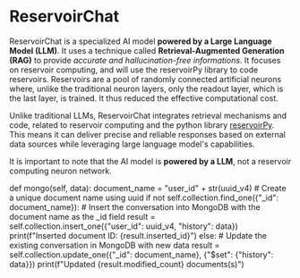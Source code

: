 # ReservoirChat

ReservoirChat is a specialized AI model **powered by a Large Language Model (LLM)**. It uses a technique called **Retrieval-Augmented Generation (RAG)** to provide *accurate and hallucination-free informations*. It focuses on reservoir computing, and will use the reservoirPy library to code reservoirs. Reservoirs are a pool of randomly connected artificial neurons where, unlike the traditional neuron layers, only the readout layer, which is the last layer, is trained. It thus reduced the effective computational cost.

Unlike traditional LLMs, ReservoirChat integrates retrieval mechanisms and code, related to reservoir computing and the python library [reservoirPy](https://reservoirpy.readthedocs.io/en/latest/). This means it can deliver precise and reliable responses based on external data sources while leveraging large language model's capabilities.

It is important to note that the AI model is **powered by a LLM**, not a reservoir computing neuron network.

def mongo(self, data):
        document_name = "user_id" + str(uuid_v4)  # Create a unique document name using uuid
        if not self.collection.find_one({"_id": document_name}):
            # Insert the conversation into MongoDB with the document name as the _id field
            result = self.collection.insert_one({"user_id": uuid_v4, "history": data})
            print(f"Inserted document ID: {result.inserted_id}")
        else:
            # Update the existing conversation in MongoDB with new data
            result = self.collection.update_one({"_id": document_name}, {"$set": {"history": data}})
            print(f"Updated {result.modified_count} documents(s)")